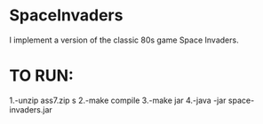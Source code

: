 # SpaceInvaders
 I implement a version of the classic 80s game Space Invaders.
 
 # TO RUN: 
1.-unzip ass7.zip  s
2.-make compile
3.-make jar
4.-java -jar space-invaders.jar
